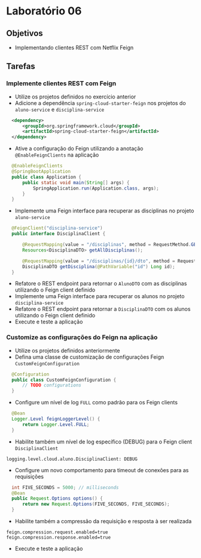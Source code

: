 # Laboratório 06

## Objetivos
- Implementando clientes REST com Netflix Feign

## Tarefas

### Implemente clientes REST com Feign
- Utilize os projetos definidos no exercício anterior
- Adicione a dependência `spring-cloud-starter-feign` nos projetos do `aluno-service` e `disciplina-service`
```xml
  <dependency>
      <groupId>org.springframework.cloud</groupId>
      <artifactId>spring-cloud-starter-feign</artifactId>
  </dependency>
```
- Ative a configuração do Feign utilizando a anotação `@EnableFeignClients` na aplicação
```java
  @EnableFeignClients
  @SpringBootApplication
  public class Application {
      public static void main(String[] args) {
          SpringApplication.run(Application.class, args);
      }
  }
```
- Implemente uma Feign interface para recuperar as disciplinas no projeto `aluno-service`
```java
  @FeignClient("disciplina-service")
  public interface DisciplinaClient {

      @RequestMapping(value = "/disciplinas", method = RequestMethod.GET)
      Resources<DisciplinaDTO> getAllDisciplinas();

      @RequestMapping(value = "/disciplinas/{id}/dto", method = RequestMethod.GET)
      DisciplinaDTO getDisciplina(@PathVariable("id") Long id);
  }
```
- Refatore o REST endpoint para retornar o `AlunoDTO` com as disciplinas utilizando o Feign client definido
- Implemente uma Feign interface para recuperar os alunos no projeto `disciplina-service`
- Refatore o REST endpoint para retornar a `DisciplinaDTO` com os alunos utilizando o Feign client definido
- Execute e teste a aplicação

### Customize as configurações do Feign na aplicação
- Utilize os projetos definidos anteriormente
- Defina uma classe de customização de configurações Feign `CustomFeignConfiguration`
```java
  @Configuration
  public class CustomFeignConfiguration {  
      // TODO configurations
  }
```
- Configure um nível de log `FULL` como padrão para os Feign clients
```java
  @Bean
  Logger.Level feignLoggerLevel() {
      return Logger.Level.FULL;
  }
```
- Habilite também um nível de log específico (DEBUG) para o Feign client `DisciplinaClient`
```
logging.level.cloud.aluno.DisciplinaClient: DEBUG
```
- Configure um novo comportamento para timeout de conexões para as requisições
```java
  int FIVE_SECONDS = 5000; // milliseconds
  @Bean
  public Request.Options options() {
      return new Request.Options(FIVE_SECONDS, FIVE_SECONDS);
  }
```
- Habilite também a compressão da requisição e resposta à ser realizada
```
feign.compression.request.enabled=true
feign.compression.response.enabled=true
```
- Execute e teste a aplicação
